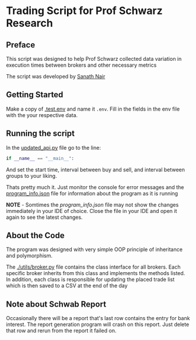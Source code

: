 # Trading Script for Prof Schwarz Research

## Preface

This script was designed to help Prof Schwarz collected data variation in execution times between
brokers and other necessary metrics

The script was developed
by [Sanath Nair](https://www.linkedin.com/in/sanathnair09/)

## Getting Started

Make a copy of [.test.env](.test.env) and name it `.env`. Fill in the fields in the env file with
the your respective data.

## Running the script

In the [updated_api.py](updated_api.py) file go to the line:

```python
if __name__ == "__main__":
```

And set the start time, interval between buy and sell, and interval between groups to your liking.

Thats pretty much it. Just monitor the console for error messages and
the [program_info.json](program_info.json) file for information about the program
as it is running

**NOTE** - Somtimes the _program_info.json_ file may not show the changes immediately in
your IDE of choice. Close the file in your IDE and open it again to see the latest changes.

## About the Code
The program was designed with very simple OOP principle of inheritance and polymorphism.

The [./utils/broker.py](./utils/broker.py) file contains the class interface for all brokers. Each specific broker inherits from this class and implements the methods listed. In addition, each class is responsible for updating the placed trade list which is then saved to a CSV at the end of the day

## Note about Schwab Report
Occasionally there will be a report that's last row contains the entry for bank interest. The report generation program will crash on this report. Just delete that row and rerun from the report it failed on.
